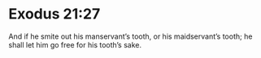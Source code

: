 # Exodus 21:27

And if he smite out his manservant’s tooth, or his maidservant’s tooth; he shall let him go free for his tooth’s sake.